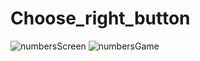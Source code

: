 # Choose_right_button
![numbersScreen](https://user-images.githubusercontent.com/59046325/139239531-e46486e3-a72e-44e8-ac42-51522b237456.png)
![numbersGame](https://user-images.githubusercontent.com/59046325/139239541-017b2d98-d604-4289-8167-8bb03ed76bed.png)
